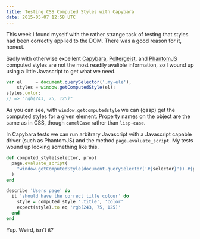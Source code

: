 ```yaml
---
title: Testing CSS Computed Styles with Capybara
date: 2015-05-07 12:58 UTC
---
```


This week I found myself with the rather strange task of testing that styles
had been correctly applied to the DOM. There was a good reason for it, honest.

Sadly with otherwise excellent [Capybara][capybara],
[Poltergeist][poltergeist], and [PhantomJS][phantomjs] computed styles are not
the most readily avalible information, so I wound up using a little Javascript
to get what we need.

```javascript
var el     = document.querySelector('.my-ele'),
    styles = window.getComputedStyle(el);
styles.color;
// => "rgb(243, 75, 125)"
```

As you can see, with `window.getcomputedstyle` we can (gasp) get the computed
styles for a given element. Property names on the object are the same as in
CSS, though `camelCase` rather than `lisp-case`.

In Capybara tests we can run arbitrary Javascript with a Javascript capable
driver (such as PhantomJS) and the method `page.evaluate_script`. My tests
wound up looking something like this.

```ruby
def computed_style(selector, prop)
  page.evaluate_script(
    "window.getComputedStyle(document.querySelector('#{selector}')).#{prop}"
  )
end

describe 'Users page' do
  it 'should have the correct title colour' do
    style = computed_style '.title', 'color'
    expect(style).to eq 'rgb(243, 75, 125)'
  end
end
```

Yup. Weird, isn't it?

[capybara]: https://github.com/jnicklas/capybara
[poltergeist]: https://github.com/teampoltergeist/poltergeist
[phantomjs]: https://github.com/ariya/phantomjs
